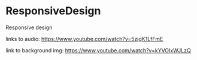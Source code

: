 # ResponsiveDesign
Responsive design 

links to audio: https://www.youtube.com/watch?v=5zjgK1LfFmE

link to background img: https://www.youtube.com/watch?v=kYVOIxWJLzQ